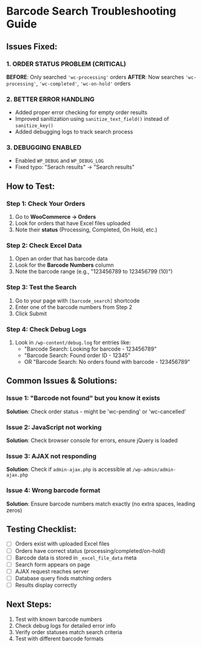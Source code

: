 # Barcode Search Troubleshooting Guide

## Issues Fixed:

### 1. **ORDER STATUS PROBLEM (CRITICAL)**
**BEFORE**: Only searched `'wc-processing'` orders
**AFTER**: Now searches `'wc-processing'`, `'wc-completed'`, `'wc-on-hold'` orders

### 2. **BETTER ERROR HANDLING**
- Added proper error checking for empty order results
- Improved sanitization using `sanitize_text_field()` instead of `sanitize_key()`
- Added debugging logs to track search process

### 3. **DEBUGGING ENABLED**
- Enabled `WP_DEBUG` and `WP_DEBUG_LOG` 
- Fixed typo: "Serach results" → "Search results"

## How to Test:

### Step 1: Check Your Orders
1. Go to **WooCommerce → Orders**
2. Look for orders that have Excel files uploaded
3. Note their **status** (Processing, Completed, On Hold, etc.)

### Step 2: Check Excel Data
1. Open an order that has barcode data
2. Look for the **Barcode Numbers** column
3. Note the barcode range (e.g., "123456789 to 123456799 (10)")

### Step 3: Test the Search
1. Go to your page with `[barcode_search]` shortcode
2. Enter one of the barcode numbers from Step 2
3. Click Submit

### Step 4: Check Debug Logs
1. Look in `/wp-content/debug.log` for entries like:
   - "Barcode Search: Looking for barcode - 123456789"
   - "Barcode Search: Found order ID - 12345" 
   - OR "Barcode Search: No orders found with barcode - 123456789"

## Common Issues & Solutions:

### Issue 1: "Barcode not found" but you know it exists
**Solution**: Check order status - might be 'wc-pending' or 'wc-cancelled'

### Issue 2: JavaScript not working  
**Solution**: Check browser console for errors, ensure jQuery is loaded

### Issue 3: AJAX not responding
**Solution**: Check if `admin-ajax.php` is accessible at `/wp-admin/admin-ajax.php`

### Issue 4: Wrong barcode format
**Solution**: Ensure barcode numbers match exactly (no extra spaces, leading zeros)

## Testing Checklist:
- [ ] Orders exist with uploaded Excel files
- [ ] Orders have correct status (processing/completed/on-hold)  
- [ ] Barcode data is stored in `_excel_file_data` meta
- [ ] Search form appears on page
- [ ] AJAX request reaches server
- [ ] Database query finds matching orders
- [ ] Results display correctly

## Next Steps:
1. Test with known barcode numbers
2. Check debug logs for detailed error info
3. Verify order statuses match search criteria
4. Test with different barcode formats
